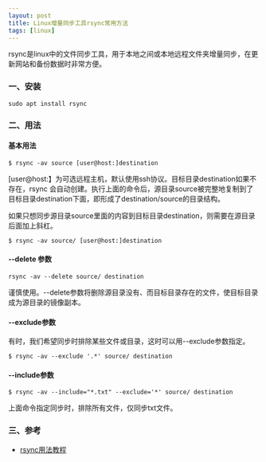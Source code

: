 ```yaml
---
layout: post
title: Linux增量同步工具rsync常用方法
tags: [linux]
---
```


rsync是linux中的文件同步工具，用于本地之间或本地远程文件夹增量同步，在更新网站和备份数据时非常方便。

### 一、安装

```shell
sudo apt install rsync
```

### 二、用法

#### 基本用法

```shell
$ rsync -av source [user@host:]destination
```

[user@host:】为可选远程主机，默认使用ssh协议。目标目录destination如果不存在，rsync 会自动创建。执行上面的命令后，源目录source被完整地复制到了目标目录destination下面，即形成了destination/source的目录结构。

如果只想同步源目录source里面的内容到目标目录destination，则需要在源目录后面加上斜杠。

```shell
$ rsync -av source/ [user@host:]destination
```

#### --delete 参数

```shell
rsync -av --delete source/ destination
```

谨慎使用。--delete参数将删除源目录没有、而目标目录存在的文件，使目标目录成为源目录的镜像副本。

#### --exclude参数

有时，我们希望同步时排除某些文件或目录，这时可以用--exclude参数指定。

```shell
$ rsync -av --exclude '.*' source/ destination
```

#### --include参数

```shell
$ rsync -av --include="*.txt" --exclude='*' source/ destination
```

上面命令指定同步时，排除所有文件，仅同步txt文件。

### 三、参考

- [rsync用法教程](http://www.ruanyifeng.com/blog/2020/08/rsync.html)
